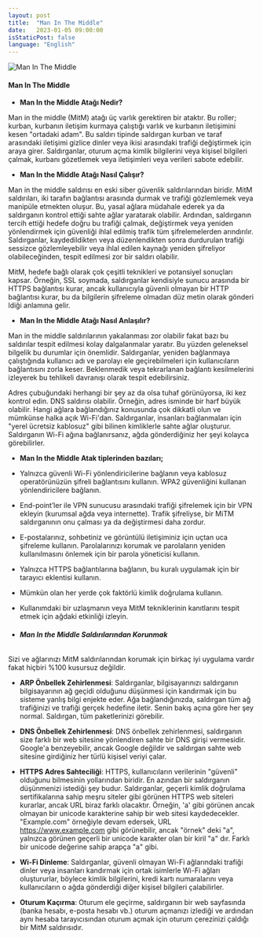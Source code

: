 ```yaml
---
layout: post
title:  "Man In The Middle"
date:   2023-01-05 09:00:00
isStaticPost: false
language: "English"
---
```

![Man In The Middle](/TR7-Website/2.jpeg)

#### **Man In The Middle**

- **Man In the Middle Atağı Nedir?**

Man in the middle (MitM) atağı üç varlık gerektiren bir ataktır. Bu roller; kurban, kurbanın iletişim kurmaya çalıştığı varlık ve kurbanın iletişimini kesen "ortadaki adam". Bu saldırı tipinde saldırgan kurban ve taraf arasındaki iletişimi gizlice dinler veya ikisi arasındaki trafiği değiştirmek için araya girer. Saldırganlar, oturum açma kimlik bilgilerini veya kişisel bilgileri çalmak, kurbanı gözetlemek veya iletişimleri veya verileri sabote edebilir.

- **Man In the Middle Atağı Nasıl Çalışır?**

Man in the middle saldırısı en eski siber güvenlik saldırılarından biridir. MitM saldırıları, iki tarafın bağlantısı arasında durmak ve trafiği gözlemlemek veya manipüle etmekten oluşur. Bu, yasal ağlara müdahale ederek ya da saldırganın kontrol ettiği sahte ağlar yaratarak olabilir. Ardından, saldırganın tercih ettiği hedefe doğru bu trafiği çalmak, değiştirmek veya yeniden yönlendirmek için güvenliği ihlal edilmiş trafik tüm şifrelemelerden arındırılır. Saldırganlar, kaydedildikten veya düzenlendikten sonra durdurulan trafiği sessizce gözlemleyebilir veya ihlal edilen kaynağı yeniden şifreliyor olabileceğinden, tespit edilmesi zor bir saldırı olabilir.

MitM, hedefe bağlı olarak çok çeşitli teknikleri ve potansiyel sonuçları kapsar. Örneğin, SSL soymada, saldırganlar kendisiyle sunucu arasında bir HTTPS bağlantısı kurar, ancak kullanıcıyla güvenli olmayan bir HTTP bağlantısı kurar, bu da bilgilerin şifreleme olmadan düz metin olarak gönderi ldiği anlamına gelir.

- **Man In the Middle Atağı Nasıl Anlaşılır?**

Man in the middle saldırılarının yakalanması zor olabilir fakat bazı bu saldırılar tespit edilmesi kolay dalgalanmalar yaratır. Bu yüzden geleneksel bilgelik bu durumlar için önemlidir. Saldırganlar, yeniden bağlanmaya çalıştığında kullanıcı adı ve parolayı ele geçirebilmeleri için kullanıcıların bağlantısını zorla keser. Beklenmedik veya tekrarlanan bağlantı kesilmelerini izleyerek bu tehlikeli davranışı olarak tespit edebilirsiniz.

Adres çubuğundaki herhangi bir şey az da olsa tuhaf görünüyorsa, iki kez kontrol edin. DNS saldırısı olabilir. Örneğin, adres isminde bir harf büyük olabilir. Hangi ağlara bağlandığınız konusunda çok dikkatli olun ve mümkünse halka açık Wi-Fi'dan. Saldırganlar, insanları bağlanmaları için "yerel ücretsiz kablosuz" gibi bilinen kimliklerle sahte ağlar oluşturur. Saldırganın Wi-Fi ağına bağlanırsanız, ağda gönderdiğiniz her şeyi kolayca görebilirler.

- **Man In the Middle Atak tiplerinden bazıları;**

- Yalnızca güvenli Wi-Fi yönlendiricilerine bağlanın veya kablosuz operatörünüzün şifreli bağlantısını kullanın. WPA2 güvenliğini kullanan yönlendiricilere bağlanın.

- End-point’ler ile VPN sunucusu arasındaki trafiği şifrelemek için bir VPN ekleyin (kurumsal ağda veya internette). Trafik şifreliyse, bir MiTM saldırganının onu çalması ya da değiştirmesi daha zordur.

- E-postalarınız, sohbetiniz ve görüntülü iletişiminiz için uçtan uca şifreleme kullanın. Parolalarınızı korumak ve parolaların yeniden kullanılmasını önlemek için bir parola yöneticisi kullanın.

- Yalnızca HTTPS bağlantılarına bağlanın, bu kuralı uygulamak için bir tarayıcı eklentisi kullanın.

- Mümkün olan her yerde çok faktörlü kimlik doğrulama kullanın.

- Kullanımdaki bir uzlaşmanın veya MitM tekniklerinin kanıtlarını tespit etmek için ağdaki etkinliği izleyin.



- ###### **Man In the Middle Saldırılarından Korunmak**

Sizi ve ağlarınızı MitM saldırılarından korumak için birkaç iyi uygulama vardır fakat hiçbiri %100 kusursuz değildir.


- **ARP Önbellek Zehirlenmesi**: Saldırganlar, bilgisayarınızı saldırganın bilgisayarının ağ geçidi olduğunu düşünmesi için kandırmak için bu sisteme yanlış bilgi enjekte eder. Ağa bağlandığınızda, saldırgan tüm ağ trafiğinizi ve trafiği gerçek hedefine iletir. Senin bakış açına göre her şey normal. Saldırgan, tüm paketlerinizi görebilir.

- **DNS Önbellek Zehirlenmesi**: DNS önbellek zehirlenmesi, saldırganın size farklı bir web sitesine yönlendiren sahte bir DNS girişi vermesidir. Google'a benzeyebilir, ancak Google değildir ve saldırgan sahte web sitesine girdiğiniz her türlü kişisel veriyi çalar.

- **HTTPS Adres Sahteciliği**: HTTPS, kullanıcıların verilerinin "güvenli" olduğunu bilmesinin yollarından biridir. En azından bir saldırganın düşünmenizi istediği şey budur. Saldırganlar, geçerli kimlik doğrulama sertifikalarına sahip meşru siteler gibi görünen HTTPS web siteleri kurarlar, ancak URL biraz farklı olacaktır. Örneğin, 'a' gibi görünen ancak olmayan bir unicode karakterine sahip bir web sitesi kaydedecekler. "Example.com" örneğiyle devam edersek, URL https://www.example.com gibi görünebilir, ancak "örnek" deki "a", yalnızca görünen geçerli bir unicode karakter olan bir kiril "a" dır. Farklı bir unicode değerine sahip arapça "a" gibi.

- **Wi-Fi Dinleme**: Saldırganlar, güvenli olmayan Wi-Fi ağlarındaki trafiği dinler veya insanları kandırmak için ortak isimlerle Wi-Fi ağları oluştururlar, böylece kimlik bilgilerini, kredi kartı numaralarını veya kullanıcıların o ağda gönderdiği diğer kişisel bilgileri çalabilirler.

- **Oturum Kaçırma**: Oturum ele geçirme, saldırganın bir web sayfasında (banka hesabı, e-posta hesabı vb.) oturum açmanızı izlediği ve ardından aynı hesaba tarayıcısından oturum açmak için oturum çerezinizi çaldığı bir MitM saldırısıdır.